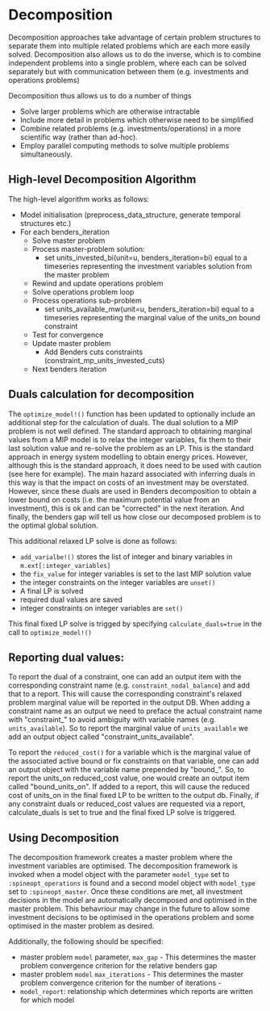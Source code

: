 # Decomposition

Decomposition approaches take advantage of certain problem structures to separate them into multiple related problems which are each more easily solved. Decomposition also allows us to do the inverse, which is to combine independent problems into a single problem, where each can be solved separately but with communication between them (e.g. investments and operations problems)

Decomposition thus allows us to do a number of things

  - Solve larger problems which are otherwise intractable
  - Include more detail in problems which otherwise need to be simplified
  - Combine related problems (e.g. investments/operations) in a more scientific way (rather than ad-hoc).
  - Employ parallel computing methods to solve multiple problems simultaneously.

## High-level Decomposition Algorithm
The high-level algorithm works as follows:

 - Model initialisation (preprocess_data_structure, generate temporal structures etc.)
 - For each benders_iteration
   - Solve master problem
   - Process master-problem solution:
     - set units_invested_bi(unit=u, benders_iteration=bi) equal to a timeseries representing the investment variables solution from the master problem
   - Rewind and update operations problem
   - Solve operations problem loop
   - Process operations sub-problem
     - set units_available_mw(unit=u, benders_iteration=bi) equal to a timeseries representing the marginal value of the units_on bound constraint
   - Test for convergence
   - Update master problem
     - Add Benders cuts constraints (constraint_mp_units_invested_cuts)
   - Next benders iteration

## Duals calculation for decomposition
The `optimize_model!()` function has been updated to optionally include an additional step for the calculation of duals. The dual solution to a MIP problem is not well defined. The standard approach to obtaining marginal values from a MIP model is to relax the integer variables, fix them to their last solution value and re-solve the problem as an LP. This is the standard approach in energy system modelling to obtain energy prices. However, although this is the standard approach, it does need to be used with caution (see here for example). The main hazard associated with inferring duals in this way is that the impact on costs of an investment may be overstated. However, since these duals are used in Benders decomposition to obtain a lower bound on costs (i.e. the maximum potential value from an investment), this is ok and can be "corrected" in the next iteration. And finally, the benders gap will tell us how close our decomposed problem is to the optimal global solution.

This additional relaxed LP solve is done as follows:

  - `add_varialbe!()` stores the list of integer and binary variables in `m.ext[:integer_variables]`
  - the `fix_value` for integer variables is set to the last MIP solution value
  - the integer constraints on the integer variables are `unset()`
  - A final LP is solved
  - required dual values are saved
  - integer constraints on integer variables are `set()`

This final fixed LP solve is trigged by specifying `calculate_duals=true` in the call to `optimize_model!()`

## Reporting dual values:

To report the dual of a constraint, one can add an output item with the corresponding constraint name (e.g. `constraint_nodal_balance`) and add that to a report. This will cause the corresponding constraint's relaxed problem marginal value will be reported in the output DB. When adding a constraint name as an output we need to preface the actual constraint name with "constraint_" to avoid ambiguity with variable names (e.g. `units_available`). So to report the marginal value of `units_available` we add an output object called "constraint_units_available".

To report the `reduced_cost()` for a variable which is the marginal value of the associated active bound or fix constraints
on that variable, one can add an output object with the variable name prepended by "bound_". So, to report the units_on reduced_cost value, one would create an output item called "bound_units_on". If added to a report, this will cause the reduced cost of units_on in the final fixed LP to be written to the output db.
Finally, if any constraint duals or reduced_cost values are requested via a report, calculate_duals is set to true and the final fixed LP solve is triggered.

## Using Decomposition
The decomposition framework creates a master problem where the investment variables are optimised. The decomposition framework is invoked when a model object with the parameter `model_type` set to `:spineopt_operations` is found and a second model object with `model_type` set to `:spineopt_master`. Once these conditions are met, all investment decisions in the model are automatically decomposed and optimised in the master problem. This behavriour may change in the future to allow some investment decisions to be optimised in the operations problem and some optimised in the master problem as desired.

Additionally, the following should be specified:  
  - master problem `model` parameter, `max_gap` - This determines the master problem convergence criterion for the relative benders gap
  - master problem `model` `max_iterations` - This determines the master problem convergence criterion for the number of iterations  - 
  - `model_report`: relationship which determines which reports are written for which model
 